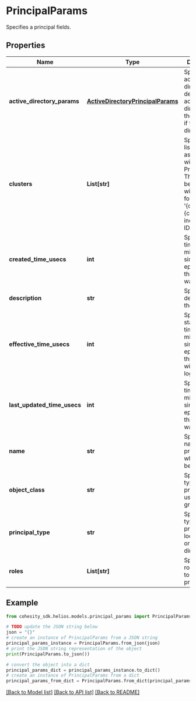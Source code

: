 # PrincipalParams

Specifies a principal fields.

## Properties

Name | Type | Description | Notes
------------ | ------------- | ------------- | -------------
**active_directory_params** | [**ActiveDirectoryPrincipalParams**](ActiveDirectoryPrincipalParams.md) | Specifies active directory details of its active directory if the principal if from active directory. | [optional] 
**clusters** | **List[str]** | Specifies a list of clusters associated with this Principal. They should be in a string with the format &#39;{cluster ID}:{cluster incarnation ID}&#39;. | [optional] 
**created_time_usecs** | **int** | Specifies the timestamp in microseconds since the epoch when this Principal was created. | [optional] 
**description** | **str** | Specifies the desciption of the principal. | [optional] 
**effective_time_usecs** | **int** | Specifies the starting timestamp in microseconds since the epoch when this principal will be able to log in. | [optional] 
**last_updated_time_usecs** | **int** | Specifies the timestamp in microseconds since the epoch when this Principal was updated. | [optional] 
**name** | **str** | Specifies the name of the principal which is being added. | 
**object_class** | **str** | Specifies the type of principal, a user or a group | 
**principal_type** | **str** | Specifies the type of principal, a local, an sso or an active directory. | [optional] 
**roles** | **List[str]** | Specifies the role assigned to the principal. | [optional] 

## Example

```python
from cohesity_sdk.helios.models.principal_params import PrincipalParams

# TODO update the JSON string below
json = "{}"
# create an instance of PrincipalParams from a JSON string
principal_params_instance = PrincipalParams.from_json(json)
# print the JSON string representation of the object
print(PrincipalParams.to_json())

# convert the object into a dict
principal_params_dict = principal_params_instance.to_dict()
# create an instance of PrincipalParams from a dict
principal_params_from_dict = PrincipalParams.from_dict(principal_params_dict)
```
[[Back to Model list]](../README.md#documentation-for-models) [[Back to API list]](../README.md#documentation-for-api-endpoints) [[Back to README]](../README.md)


